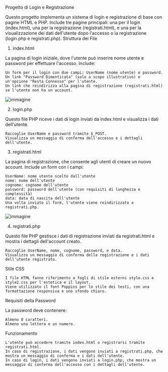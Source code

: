 Progetto di Login e Registrazione

Questo progetto implementa un sistema di login e registrazione di base con pagine HTML e PHP. Include tre pagine principali: una per il login (index.html), una per la registrazione (registrati.html), e una per la visualizzazione dei dati dell'utente dopo l'accesso o la registrazione (login.php e registrati.php).
Struttura dei File
1. index.html

La pagina di login iniziale, dove l'utente può inserire nome utente e password per effettuare l'accesso. Include:

    Un form per il login con due campi: UserName (nome utente) e password.
    Un link "Password Dimenticata" (solo a scopo illustrativo) e un'opzione "Resta Connesso" per l'utente.
    Un link che reindirizza alla pagina di registrazione (registrati.html) se l'utente non ha un account.
    
![immagine](https://github.com/user-attachments/assets/4cb1f377-4c0c-4560-8edf-9734a6eeb907)


2. login.php

Questo file PHP riceve i dati di login inviati da index.html e visualizza i dati dell'utente.

    Raccoglie UserName e password tramite $_POST.
    Visualizza un messaggio di conferma dell'accesso e i dettagli dell'utente.

3. registrati.html

La pagina di registrazione, che consente agli utenti di creare un nuovo account. Include un form con i campi:

    UserName: nome utente scelto dall'utente
    nome: nome dell'utente
    cognome: cognome dell'utente
    password: password dell'utente (con requisiti di lunghezza e complessità)
    data: data di nascita dell'utente
    Una volta inviato il form, l'utente viene reindirizzato a registrati.php.

![immagine](https://github.com/user-attachments/assets/cd2604f1-b950-47a1-9d71-9a4a4f548bd0)



4. registrati.php

Questo file PHP gestisce i dati di registrazione inviati da registrati.html e mostra i dettagli dell'account creato.

    Raccoglie UserName, nome, cognome, password, e data.
    Visualizza un messaggio di conferma della registrazione e i dati dell'utente registrato.

Stile CSS

    I file HTML fanno riferimento a fogli di stile esterni style.css e style2.css per l'estetica e il layout.
    Viene utilizzato il font Poppins per lo stile dei testi, con una formattazione responsiva e uno sfondo chiaro.

Requisiti della Password

La password deve contenere:

    Almeno 8 caratteri.
    Almeno una lettera e un numero.

Funzionamento

    L'utente può accedere tramite index.html o registrarsi tramite registrati.html.
    In caso di registrazione, i dati vengono inviati a registrati.php, che mostra un messaggio di conferma e i dati dell'utente.
    In caso di login, i dati vengono inviati a login.php, che mostra un messaggio di conferma dell'accesso con i dettagli dell'utente.
